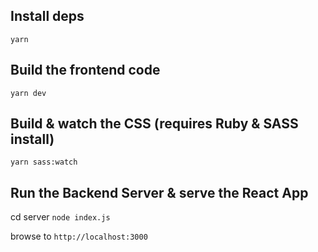 ## Install deps

`yarn`

## Build the frontend code

`yarn dev`

## Build & watch the CSS (requires Ruby & SASS install)

`yarn sass:watch`

## Run the Backend Server & serve the React App

cd server
`node index.js`

browse to `http://localhost:3000`
